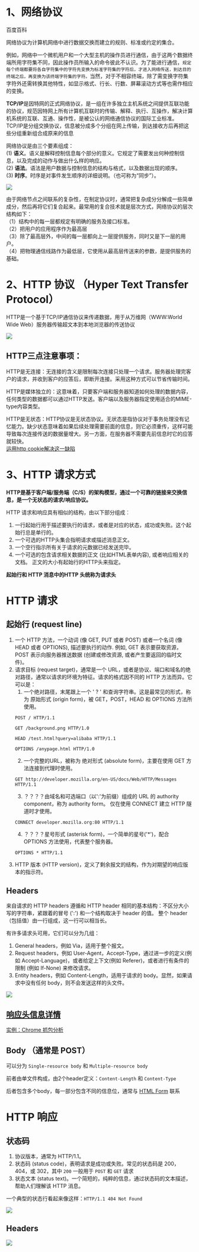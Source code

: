 # 1、网络协议

百度百科

网络协议为计算机网络中进行数据交换而建立的规则、标准或约定的集合。

例如，网络中一个微机用户和一个大型主机的操作员进行通信，由于这两个数据终端所用字符集不同，因此操作员所输入的命令彼此不认识。为了能进行通信，`规定每个终端都要将各自字符集中的字符先变换为标准字符集的字符后，才进入网络传送，到达目的终端之后，再变换为该终端字符集的字符。`当然，对于不相容终端，除了需变换字符集字符外还需转换其他特性，如显示格式、行长、行数、屏幕滚动方式等也需作相应的变换。

**TCP/IP**是因特网的正式网络协议，是一组在许多独立主机系统之间提供互联功能的协议，规范因特网上所有计算机互联时的传输、解释、执行、互操作，解决计算机系统的互联、互通、操作性，是被公认的网络通信协议的国际工业标准。TCP/IP是分组交换协议，信息被分成多个分组在网上传输，到达接收方后再把这些分组重新组合成原来的信息

网络协议是由三个要素组成：<br/>
(1) **语义**。语义是解释控制信息每个部分的意义。它规定了需要发出何种控制信息，以及完成的动作与做出什么样的响应。<br/>
(2) **语法**。语法是用户数据与控制信息的结构与格式，以及数据出现的顺序。<br/>
(3) **时序**。时序是对事件发生顺序的详细说明。（也可称为“同步”）。

![](协议分层.png)

由于网络节点之间联系的复杂性，在制定协议时，通常把复杂成分分解成一些简单成分，然后再将它们复合起来。最常用的复合技术就是层次方式，网络协议的层次结构如下：<br/>
（1）结构中的每一层都规定有明确的服务及接口标准。<br/>
（2）把用户的应用程序作为最高层<br/>
（3）除了最高层外，中间的每一层都向上一层提供服务，同时又是下一层的用户。<br/>
（4）把物理通信线路作为最低层，它使用从最高层传送来的参数，是提供服务的基础。

# 2、HTTP 协议 （Hyper Text Transfer Protocol）

HTTP是一个基于TCP/IP通信协议来传递数据，用于从万维网（WWW:World Wide Web）服务器传输超文本到本地浏览器的传送协议

![](HTTP流程.png)

## HTTP三点注意事项：

HTTP是无连接：无连接的含义是限制每次连接只处理一个请求。服务器处理完客户的请求，并收到客户的应答后，即断开连接。采用这种方式可以节省传输时间。

HTTP是媒体独立的：这意味着，只要客户端和服务器知道如何处理的数据内容，任何类型的数据都可以通过HTTP发送。客户端以及服务器指定使用适合的MIME-type内容类型。

HTTP是无状态：HTTP协议是无状态协议。无状态是指协议对于事务处理没有记忆能力。缺少状态意味着如果后续处理需要前面的信息，则它必须重传，这样可能导致每次连接传送的数据量增大。另一方面，在服务器不需要先前信息时它的应答就较快。<br/>
[运用http cookie解决这一缺陷](cookie.md)

# 3、HTTP 请求方式

**HTTP是基于客户端/服务端（C/S）的架构模型，通过一个可靠的链接来交换信息，是一个无状态的请求/响应协议。**

HTTP 请求和响应具有相似的结构，由以下部分组成︰<br/>
1. 一行起始行用于描述要执行的请求，或者是对应的状态，成功或失败。这个起始行总是单行的。<br/>
2. 一个可选的HTTP头集合指明请求或描述消息正文。<br/>
3. 一个空行指示所有关于请求的元数据已经发送完毕。<br/>
4. 一个可选的包含请求相关数据的正文 (比如HTML表单内容), 或者响应相关的文档。 正文的大小有起始行的HTTP头来指定。
   
**起始行和  HTTP 消息中的HTTP 头统称为请求头**

# HTTP 请求

## 起始行 (request line)

1. 一个 HTTP 方法，一个动词 (像 GET, PUT 或者 POST) 或者一个名词 (像 HEAD 或者 OPTIONS), 描述要执行的动作. 例如, GET 表示要获取资源，POST 表示向服务器推送数据 (创建或修改资源, 或者产生要返回的临时文件)。
2. 请求目标 (request target)，通常是一个 URL，或者是协议、端口和域名的绝对路径，通常以请求的环境为特征。请求的格式因不同的 HTTP 方法而异。它可以是：
   1. 一个绝对路径，末尾跟上一个 ' ? ' 和查询字符串。这是最常见的形式，称为 原始形式 (origin form)，被 GET，POST，HEAD 和 OPTIONS 方法所使用。
    ```
    POST / HTTP/1.1

    GET /background.png HTTP/1.0

    HEAD /test.html?query=alibaba HTTP/1.1

    OPTIONS /anypage.html HTTP/1.0
    ```
   2. 一个完整的URL，被称为 绝对形式 (absolute form)，主要在使用 GET 方法连接到代理时使用。
    ```
    GET http://developer.mozilla.org/en-US/docs/Web/HTTP/Messages HTTP/1.1
    ```
   3. ？？？？由域名和可选端口（以':'为前缀）组成的 URL 的 authority component，称为 authority form。 仅在使用 CONNECT 建立 HTTP 隧道时才使用。
    ```
    CONNECT developer.mozilla.org:80 HTTP/1.1
    ```
   4. ？？？？星号形式 (asterisk form)，一个简单的星号('*')，配合 OPTIONS 方法使用，代表整个服务器。
    ```
    OPTIONS * HTTP/1.1
    ```
3. HTTP 版本 (HTTP version)，定义了剩余报文的结构，作为对期望的响应版本的指示符。

## Headers

来自请求的 HTTP headers 遵循和 HTTP header 相同的基本结构：不区分大小写的字符串，紧跟着的冒号 (':') 和一个结构取决于 header 的值。 整个 header（包括值）由一行组成，这一行可以相当长。

有许多请求头可用，它们可以分为几组：

1. General headers，例如 Via，适用于整个报文。
2. Request headers，例如 User-Agent，Accept-Type，通过进一步的定义(例如 Accept-Language)，或者给定上下文(例如 Referer)，或者进行有条件的限制 (例如 If-None) 来修改请求。
3. Entity headers，例如 Content-Length，适用于请求的 body。显然，如果请求中没有任何 body，则不会发送这样的头文件。

![](Request_Headers.png)

## [响应头信息详情](https://www.runoob.com/http/http-header-fields.html)

[实例：Chrome 抓包分析](Chrome抓包分析network.md)

## Body （通常是 POST）

可以分为 `Single-resource body` 和 `Multiple-resource body`

前者由单文件构成，由2个header定义：`Content-Length` 和 `Content-Type`

后者包含多个body，每一部分包含不同的信息位，通常与 [HTML Form](https://developer.mozilla.org/en-US/docs/Learn/Forms) 联系

# HTTP 响应

## 状态码

1. 协议版本，通常为 HTTP/1.1。
2. 状态码 (status code)，表明请求是成功或失败。常见的状态码是 200，404，或 302，其中 `200` 一般用于 `POST` 和 `GET` 请求
3. 状态文本 (status text)。一个简短的，纯粹的信息，通过状态码的文本描述，帮助人们理解该 HTTP 消息。

一个典型的状态行看起来像这样：`HTTP/1.1 404 Not Found`

![](状态码分类.png)

## Headers

![](Response_Headers.png)